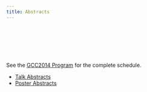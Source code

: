 ```yaml
---
title: Abstracts
---
```

<slot name="/events/gcc2014/header" />

<br /><br />



<slot name="/events/gcc2014/linkbox" />


<br /><br />

See the [GCC2014 Program](/events/gcc2014/program/) for the complete schedule.

* [Talk Abstracts](/events/gcc2014/abstracts/talks/)
* [Poster Abstracts](/events/gcc2014/abstracts/posters/)
